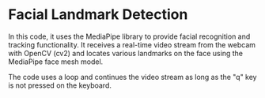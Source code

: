 # Facial Landmark Detection

In this code, it uses the MediaPipe library to provide facial recognition and tracking functionality. It receives a real-time video stream from the webcam with OpenCV (cv2) and locates various landmarks on the face using the MediaPipe face mesh model.

The code uses a loop and continues the video stream as long as the "q" key is not pressed on the keyboard.

